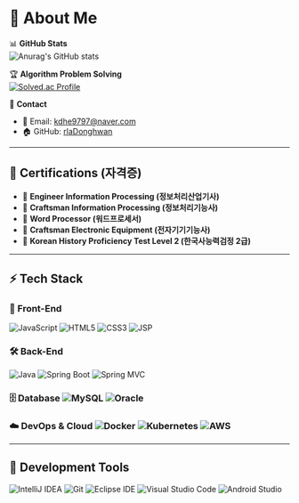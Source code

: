 # 🚀 About Me

📊 **GitHub Stats**  
![Anurag's GitHub stats](https://github-readme-stats.vercel.app/api?username=rlaDonghwan&show_icons=true&theme=transparent)

🏆 **Algorithm Problem Solving**  
[![Solved.ac Profile](http://mazassumnida.wtf/api/v2/generate_badge?boj=kdhe9797)](https://solved.ac/kdhe9797/)

📩 **Contact**  
- 📧 Email: [kdhe9797@naver.com](mailto:kdhe9797@naver.com)  
- 🏠 GitHub: [rlaDonghwan](https://github.com/rlaDonghwan)  

---

## 🏅 Certifications (자격증)

- 📜 **Engineer Information Processing (정보처리산업기사)**
- 📜 **Craftsman Information Processing (정보처리기능사)**
- 📜 **Word Processor (워드프로세서)**
- 📜 **Craftsman Electronic Equipment (전자기기기능사)**
- 📜 **Korean History Proficiency Test Level 2 (한국사능력검정 2급)**  

---

## ⚡ Tech Stack

### 🎨 Front-End  
![JavaScript](https://img.shields.io/badge/JavaScript-F7DF1E?style=flat&logo=javascript&logoColor=black)  ![HTML5](https://img.shields.io/badge/HTML5-E34F26?style=flat&logo=html5&logoColor=white)  ![CSS3](https://img.shields.io/badge/CSS3-1572B6?style=flat&logo=css3&logoColor=white)  ![JSP](https://img.shields.io/badge/JSP-007396?style=flat&logo=apache&logoColor=white)  

### 🛠️ Back-End  
![Java](https://img.shields.io/badge/Java-007396?style=flat&logo=openjdk&logoColor=white)  ![Spring Boot](https://img.shields.io/badge/Spring%20Boot-6DB33F?style=flat&logo=springboot&logoColor=white)  ![Spring MVC](https://img.shields.io/badge/Spring%20MVC-6DB33F?style=flat&logo=spring&logoColor=white)  

### 🗄️ Database  ![MySQL](https://img.shields.io/badge/MySQL-4479A1?style=flat&logo=mysql&logoColor=white)  ![Oracle](https://img.shields.io/badge/Oracle-F80000?style=flat&logo=oracle&logoColor=white)  

### ☁️ DevOps & Cloud  ![Docker](https://img.shields.io/badge/Docker-2496ED?style=flat&logo=docker&logoColor=white)  ![Kubernetes](https://img.shields.io/badge/Kubernetes-326CE5?style=flat&logo=kubernetes&logoColor=white)  ![AWS](https://img.shields.io/badge/AWS-232F3E?style=flat&logo=amazonaws&logoColor=white)  

---

## 🔧 Development Tools  
![IntelliJ IDEA](https://img.shields.io/badge/IntelliJ%20IDEA-000000.svg?&style=for-the-badge&logo=IntelliJ%20IDEA&logoColor=white)  ![Git](https://img.shields.io/badge/Git-F05032.svg?&style=for-the-badge&logo=Git&logoColor=white)  ![Eclipse IDE](https://img.shields.io/badge/Eclipse%20IDE-2C2255.svg?&style=for-the-badge&logo=Eclipse%20IDE&logoColor=white)  ![Visual Studio Code](https://img.shields.io/badge/Visual%20Studio%20Code-007ACC.svg?&style=for-the-badge&logo=Visual%20Studio%20Code&logoColor=white)  ![Android Studio](https://img.shields.io/badge/Android%20Studio-3DDC84.svg?&style=for-the-badge&logo=Android%20Studio&logoColor=white)  
